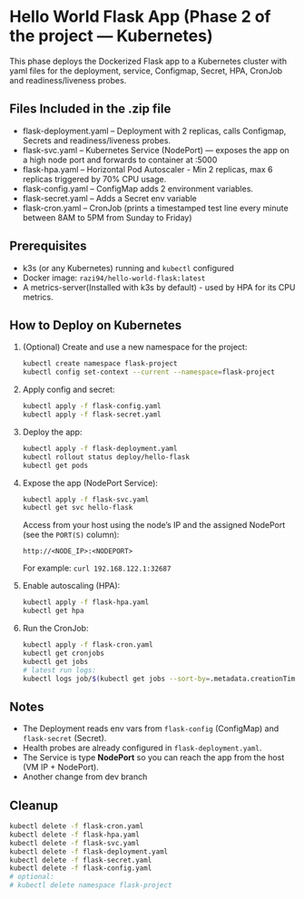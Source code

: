 # Hello World Flask App (Phase 2 of the project — Kubernetes)

This phase deploys the Dockerized Flask app to a Kubernetes cluster with yaml files for the deployment, service, Configmap, Secret, HPA, CronJob and readiness/liveness probes.

## Files Included in the .zip file

- flask-deployment.yaml – Deployment with 2 replicas, calls Configmap, Secrets and readiness/liveness probes.
- flask-svc.yaml – Kubernetes Service (NodePort) — exposes the app on a high node port and forwards to container at :5000
- flask-hpa.yaml – Horizontal Pod Autoscaler - Min 2 replicas, max 6 replicas triggered by 70% CPU usage.
- flask-config.yaml – ConfigMap adds 2 environment variables.
- flask-secret.yaml – Adds a Secret env variable
- flask-cron.yaml – CronJob (prints a timestamped test line every minute between 8AM to 5PM from Sunday to Friday)

## Prerequisites

- k3s (or any Kubernetes) running and `kubectl` configured
- Docker image: `razi94/hello-world-flask:latest`
- A metrics-server(Installed with k3s by default) - used by HPA for its CPU metrics.

## How to Deploy on Kubernetes

1. (Optional) Create and use a new namespace for the project:

   ```bash
   kubectl create namespace flask-project
   kubectl config set-context --current --namespace=flask-project
   ```
2. Apply config and secret:

   ```bash
   kubectl apply -f flask-config.yaml
   kubectl apply -f flask-secret.yaml
   ```
3. Deploy the app:

   ```bash
   kubectl apply -f flask-deployment.yaml
   kubectl rollout status deploy/hello-flask
   kubectl get pods
   ```
4. Expose the app (NodePort Service):

   ```bash
   kubectl apply -f flask-svc.yaml
   kubectl get svc hello-flask
   ```

   Access from your host using the node’s IP and the assigned NodePort (see the `PORT(S)` column):

   ```
   http://<NODE_IP>:<NODEPORT>
   ```
   For example: `curl 192.168.122.1:32687`
5. Enable autoscaling (HPA):

   ```bash
   kubectl apply -f flask-hpa.yaml
   kubectl get hpa
   ```
6. Run the CronJob:

   ```bash
   kubectl apply -f flask-cron.yaml
   kubectl get cronjobs
   kubectl get jobs
   # latest run logs:
   kubectl logs job/$(kubectl get jobs --sort-by=.metadata.creationTimestamp -o jsonpath='{.items[-1].metadata.name}')
   ```

## Notes

- The Deployment reads env vars from `flask-config` (ConfigMap) and `flask-secret` (Secret).
- Health probes are already configured in `flask-deployment.yaml`.
- The Service is type **NodePort** so you can reach the app from the host (VM IP + NodePort).
- Another change from dev branch

## Cleanup

```bash
kubectl delete -f flask-cron.yaml
kubectl delete -f flask-hpa.yaml
kubectl delete -f flask-svc.yaml
kubectl delete -f flask-deployment.yaml
kubectl delete -f flask-secret.yaml
kubectl delete -f flask-config.yaml
# optional:
# kubectl delete namespace flask-project
```
